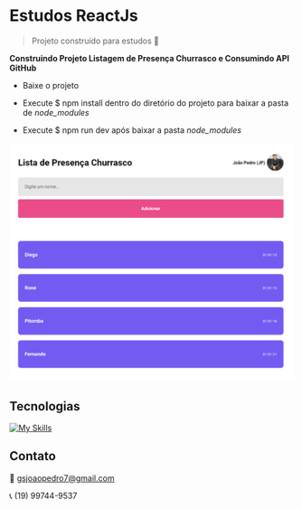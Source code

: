 # Estudos ReactJs

> Projeto construído para estudos 🚀

**Construindo Projeto Listagem de Presença Churrasco e Consumindo API GitHub**


- Baixe o projeto

- Execute $ npm install dentro do diretório do projeto para baixar a pasta de *node_modules*

- Execute $ npm run dev após baixar a pasta *node_modules*



![preview](./.github/readmeConvidados.PNG)


## Tecnologias

[![My Skills](https://skills.thijs.gg/icons?i=react,css,github)](https://skills.thijs.gg)


## Contato

:email: gsjoaopedro7@gmail.com

:telephone_receiver: (19) 99744-9537
